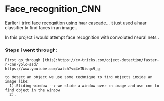 # Face_recognition_CNN

Earlier i tried face recognition using haar cascade....it just used a haar classifier to find faces in an image..

In this project i would attempt face recognition with convoluted neural nets .

### Steps i went through:
    First go through [this]:https://cv-tricks.com/object-detection/faster-r-cnn-yolo-ssd/
    https://www.youtube.com/watch?v=4eIBisqx9_g
    
    to detect an object we use some technique to find objects inside an image like:
      1).Sliding window --> we slide a window over an image and use cnn to find object in the window
      2).
